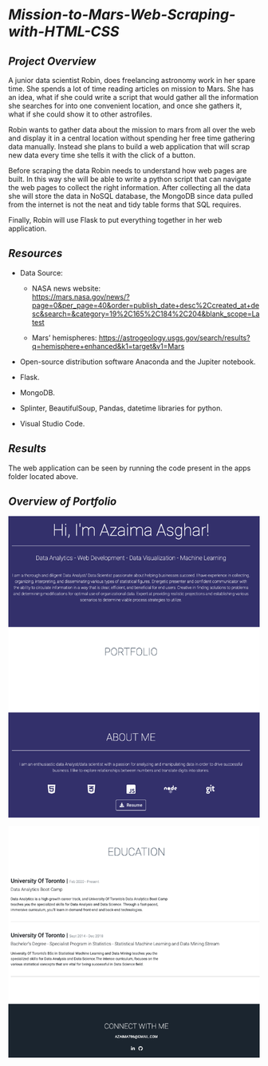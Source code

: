 # *Mission-to-Mars-Web-Scraping-with-HTML-CSS*

## *Project Overview*

A junior data scientist Robin, does freelancing astronomy work in her spare time. She spends a lot of time reading articles on mission to Mars. She has an idea, what if she could write a script that would gather all the information she searches for into one convenient location, and once she gathers it, what if she could show it to other astrofiles.

Robin wants to gather data about the mission to mars from all over the web and display it in a central location without spending her free time gathering data manually. Instead she plans to build a web application that will scrap new data every time she tells it with the click of a button.

Before scraping the data Robin needs to understand how web pages are built. In this way she will be able to write a python script that can navigate the web pages to collect the right information. After collecting all the data she will store the data in NoSQL database, the MongoDB since data pulled from the internet is not the neat and tidy table forms that SQL requires.

Finally, Robin will use Flask to put everything together in her web application.

## *Resources*

* Data Source:
    
    * NASA news website: <br>https://mars.nasa.gov/news/?page=0&per_page=40&order=publish_date+desc%2Ccreated_at+desc&search=&category=19%2C165%2C184%2C204&blank_scope=Latest

    * Mars’ hemispheres: https://astrogeology.usgs.gov/search/results?q=hemisphere+enhanced&k1=target&v1=Mars

* Open-source distribution software Anaconda and the Jupiter notebook.

* Flask.

* MongoDB.

* Splinter, BeautifulSoup, Pandas, datetime libraries for python.

* Visual Studio Code.

## *Results*

The web application can be seen by running the code present in the apps folder located above. 

## *Overview of Portfolio*

![](./Portfolio_pictures/1.1.png)


![](./Portfolio_pictures/2.2.png)

